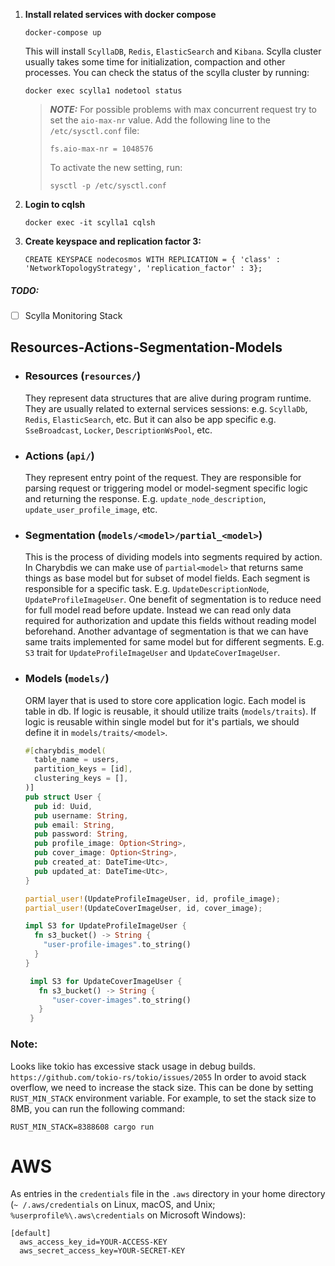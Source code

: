 1) **Install related services with docker compose**
   ```shell
   docker-compose up
   ``` 
   This will install `ScyllaDB`, `Redis`, `ElasticSearch` and `Kibana`.
   Scylla cluster usually takes some time for initialization, compaction and other processes.
   You can check the status of the scylla cluster by running:
   ```shell
   docker exec scylla1 nodetool status
   ```
   > **_NOTE:_** For possible problems with max concurrent request try to set the `aio-max-nr`
   value. Add the following line to the `/etc/sysctl.conf` file:
   > ```shell
   > fs.aio-max-nr = 1048576
   > ```
   >To
   > activate the new setting, run:
   > ```shell
   > sysctl -p /etc/sysctl.conf
   > ```

2) **Login to cqlsh**
   ```shell
   docker exec -it scylla1 cqlsh
   ```
3) **Create keyspace and replication factor 3:**
    ```cassandraql
    CREATE KEYSPACE nodecosmos WITH REPLICATION = { 'class' : 'NetworkTopologyStrategy', 'replication_factor' : 3};
    ```

##### TODO:

- [ ] Scylla Monitoring Stack

## Resources-Actions-Segmentation-Models

* ### Resources (`resources/`)
  They represent data structures that are alive during program runtime. They are usually related to
  external services
  sessions: e.g. `ScyllaDb`, `Redis`, `ElasticSearch`, etc. But it can also be app specific e.g.
  `SseBroadcast`, `Locker`, `DescriptionWsPool`, etc.
* ### Actions (`api/`)
  They represent entry point of the request. They are responsible for parsing request or triggering
  model or
  model-segment specific logic and returning the response.
  E.g. `update_node_description`, `update_user_profile_image`,
  etc.
* ### Segmentation (`models/<model>/partial_<model>`)
  This is the process of dividing models into segments required by action. In Charybdis we can make
  use
  of `partial<model>` that returns same things as base model but for subset of model fields. Each
  segment is
  responsible for a specific task. E.g. `UpdateDescriptionNode`, `UpdateProfileImageUser`. One
  benefit of segmentation
  is to reduce need for full model read before update. Instead we can read only data required for
  authorization and
  update this fields without reading model beforehand. Another advantage of segmentation is that we
  can have same traits
  implemented for same model but for different segments. E.g. `S3` trait
  for `UpdateProfileImageUser`
  and `UpdateCoverImageUser`.
* ### Models (`models/`)
  ORM layer that is used to store core application logic. Each model is table in db. If logic is
  reusable, it should
  utilize traits (`models/traits`). If logic is reusable within single model but for it's partials,
  we should
  define it in `models/traits/<model>`.
   ```rust
   #[charybdis_model(
     table_name = users,
     partition_keys = [id],
     clustering_keys = [],
   )]
   pub struct User {
     pub id: Uuid,
     pub username: String,
     pub email: String,
     pub password: String,
     pub profile_image: Option<String>,
     pub cover_image: Option<String>,
     pub created_at: DateTime<Utc>,
     pub updated_at: DateTime<Utc>,
   }
  
   partial_user!(UpdateProfileImageUser, id, profile_image);
   partial_user!(UpdateCoverImageUser, id, cover_image);
  
   impl S3 for UpdateProfileImageUser {
     fn s3_bucket() -> String {
       "user-profile-images".to_string()
     }
   }
  
    impl S3 for UpdateCoverImageUser {
      fn s3_bucket() -> String {
         "user-cover-images".to_string()
      }
    }
   
   ```

### Note:

Looks like tokio has excessive stack usage in debug
builds. `https://github.com/tokio-rs/tokio/issues/2055` In order to avoid stack overflow, we need to
increase the stack size. This can be done by setting `RUST_MIN_STACK` environment variable. For
example, to set the stack size to 8MB, you can run the following command:

```shell
RUST_MIN_STACK=8388608 cargo run
```

# AWS

As entries in the `credentials` file in the `.aws` directory in your home directory (`~
/.aws/credentials`
on Linux, macOS, and Unix; `%userprofile%\.aws\credentials` on Microsoft Windows):

```shell
[default]
  aws_access_key_id=YOUR-ACCESS-KEY
  aws_secret_access_key=YOUR-SECRET-KEY
```
